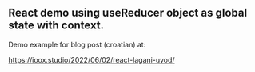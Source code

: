 ## React demo using useReducer object as global state with context.

Demo example for blog post (croatian) at:

https://ioox.studio/2022/06/02/react-lagani-uvod/


